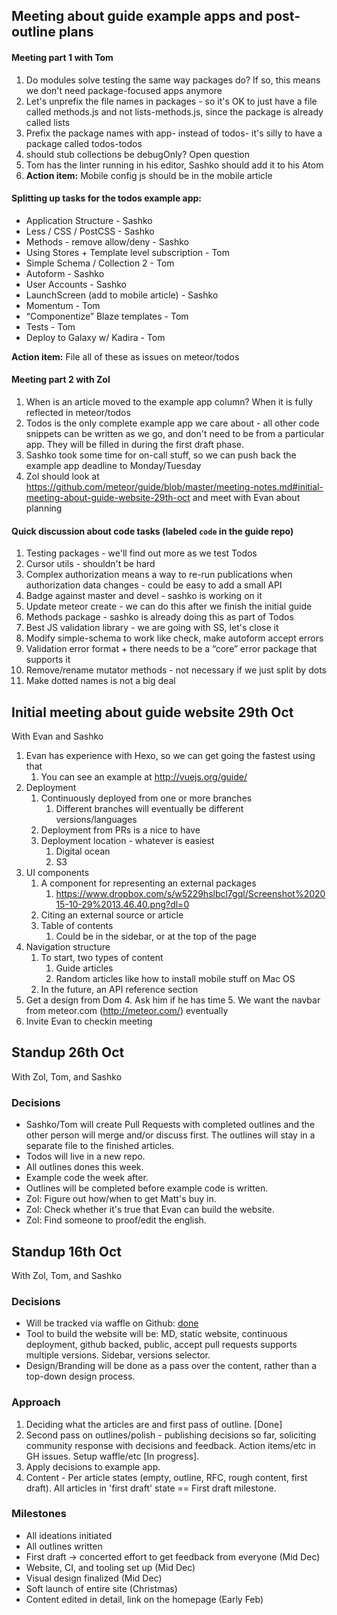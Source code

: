 ## Meeting about guide example apps and post-outline plans

#### Meeting part 1 with Tom

1. Do modules solve testing the same way packages do? If so, this means we don't need package-focused apps anymore
2. Let's unprefix the file names in packages - so it's OK to just have a file called methods.js and not lists-methods.js, since the package is already called lists
3. Prefix the package names with app- instead of todos- it's silly to have a package called todos-todos
4. should stub collections be debugOnly? Open question
5. Tom has the linter running in his editor, Sashko should add it to his Atom
6. **Action item:** Mobile config js should be in the mobile article

#### Splitting up tasks for the todos example app:

* Application Structure - Sashko
* Less / CSS / PostCSS - Sashko
* Methods - remove allow/deny - Sashko
* Using Stores + Template level subscription - Tom
* Simple Schema / Collection 2 - Tom
* Autoform - Sashko
* User Accounts - Sashko
* LaunchScreen (add to mobile article) - Sashko
* Momentum - Tom
* “Componentize” Blaze templates - Tom
* Tests - Tom
* Deploy to Galaxy w/ Kadira - Tom

**Action item:** File all of these as issues on meteor/todos

#### Meeting part 2 with Zol

1. When is an article moved to the example app column? When it is fully reflected in meteor/todos
2. Todos is the only complete example app we care about - all other code snippets can be written as we go, and don't need to be from a particular app. They will be filled in during the first draft phase.
3. Sashko took some time for on-call stuff, so we can push back the example app deadline to Monday/Tuesday
4. Zol should look at https://github.com/meteor/guide/blob/master/meeting-notes.md#initial-meeting-about-guide-website-29th-oct and meet with Evan about planning

#### Quick discussion about code tasks (labeled `code` in the guide repo)

1. Testing packages - we'll find out more as we test Todos
2. Cursor utils - shouldn't be hard
3. Complex authorization means a way to re-run publications when authorization data changes - could be easy to add a small API
4. Badge against master and devel - sashko is working on it
5. Update meteor create - we can do this after we finish the initial guide
6. Methods package - sashko is already doing this as part of Todos
7. Best JS validation library - we are going with SS, let's close it
8. Modify simple-schema to work like check, make autoform accept errors
9. Validation error format + there needs to be a “core” error package that supports it
10. Remove/rename mutator methods - not necessary if we just split by dots
11. Make dotted names is not a big deal

## Initial meeting about guide website 29th Oct

With Evan and Sashko

1. Evan has experience with Hexo, so we can get going the fastest using that
    1. You can see an example at http://vuejs.org/guide/
2. Deployment
    1. Continuously deployed from one or more branches
        1. Different branches will eventually be different versions/languages
    2. Deployment from PRs is a nice to have
    3. Deployment location - whatever is easiest
        1. Digital ocean
        2. S3
3. UI components
    1. A component for representing an external packages
        1. https://www.dropbox.com/s/w5229hslbcl7gql/Screenshot%202015-10-29%2013.46.40.png?dl=0
    2. Citing an external source or article
    3. Table of contents
        1. Could be in the sidebar, or at the top of the page
4. Navigation structure
    1. To start, two types of content
        1. Guide articles
        2. Random articles like how to install mobile stuff on Mac OS
    2. In the future, an API reference section
5. Get a design from Dom
    4. Ask him if he has time
    5. We want the navbar from meteor.com (http://meteor.com/) eventually
5. Invite Evan to checkin meeting

## Standup 26th Oct

With Zol, Tom, and Sashko

### Decisions

- Sashko/Tom will create Pull Requests with completed outlines and the other person will merge and/or discuss first. The outlines will stay in a separate
file to the finished articles.
- Todos will live in a new repo.
- All outlines dones this week.
- Example code the week after.
- Outlines will be completed before example code is written.
- Zol: Figure out how/when to get Matt's buy in.
- Zol: Check whether it's true that Evan can build the website.
- Zol: Find someone to proof/edit the english.


## Standup 16th Oct

With Zol, Tom, and Sashko

### Decisions

* Will be tracked via waffle on Github: [done](https://waffle.io/meteor/guide?label=article)
* Tool to build the website will be: MD, static website, continuous deployment, github backed, public, accept pull requests supports multiple versions. Sidebar, versions selector.
* Design/Branding will be done as a pass over the content, rather than a top-down design process.

### Approach

1. Deciding what the articles are and first pass of outline. [Done]
2. Second pass on outlines/polish - publishing decisions so far, soliciting community response with decisions and feedback. Action items/etc in GH issues. Setup waffle/etc [In progress].
3. Apply decisions to example app.
4. Content - Per article states (empty, outline, RFC, rough content, first draft). All articles in 'first draft' state == First draft milestone.

### Milestones

* All ideations initiated
* All outlines written
* First draft -> concerted effort to get feedback from everyone (Mid Dec)
* Website, CI, and tooling set up (Mid Dec)
* Visual design finalized (Mid Dec)
* Soft launch of entire site (Christmas)
* Content edited in detail, link on the homepage (Early Feb)
